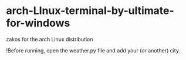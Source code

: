 # arch-LInux-terminal-by-ultimate-for-windows

zakos for the arch Linux distribution

  !Before running, open the weather.py file and add your (or another) city.
